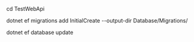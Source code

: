 cd TestWebApi

dotnet ef migrations add InitialCreate --output-dir Database/Migrations/

dotnet ef database update